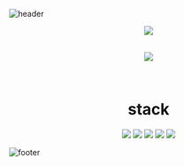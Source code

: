 
![header](https://capsule-render.vercel.app/api?type=transparent&height=200&text=🏷️LEEJUNGEUN&fontColor=auto&fontAlign=50&animation=fadeIn&desc=do%20the%20next%20right%20thing&descAlign=65&descAlignY=70)

<p align="center">
  <img src="https://github-readme-stats.vercel.app/api?username=middleun&theme=tokyonight&show_icons=true&?count_private=true&?include_all_commits=true&hide=prs,contribs">
</p>  

<p align="center">

<br>
  <img src="https://github-readme-stats.vercel.app/api/top-langs/?username=middleun&layout=compact&theme=outrun">
</p>  
<br>
<div align="center">
  <h1>stack</h1>
  <img src="https://img.shields.io/badge/html-E34F26?style=for-the-badge&logo=html5&logoColor=white">
  <img src="https://img.shields.io/badge/css-1572B6?style=for-the-badge&logo=css3&logoColor=white">
  <img src="https://img.shields.io/badge/javascript-F7DF1E?style=for-the-badge&logo=javascript&logoColor=black">
  <img src="https://img.shields.io/badge/jquery-0769AD?style=for-the-badge&logo=jquery&logoColor=white">
  <img src="https://img.shields.io/badge/github-181717?style=for-the-badge&logo=github&logoColor=white">
</div>


![footer](https://capsule-render.vercel.app/api?section=footer&type=slice&reversal=true&color=gradient&height=100&rotate=30)
